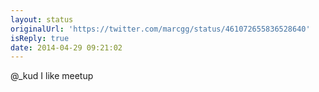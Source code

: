```yaml
---
layout: status
originalUrl: 'https://twitter.com/marcgg/status/461072655836528640'
isReply: true
date: 2014-04-29 09:21:02
---
```


@_kud I like meetup
